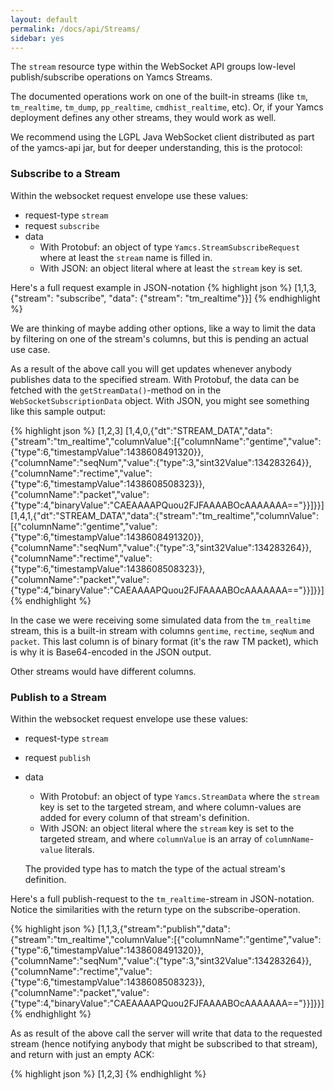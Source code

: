 ```yaml
---
layout: default
permalink: /docs/api/Streams/
sidebar: yes
---
```


The `stream` resource type within the WebSocket API groups low-level publish/subscribe operations on Yamcs Streams.

The documented operations work on one of the built-in streams (like `tm`, `tm_realtime`, `tm_dump`, `pp_realtime`, `cmdhist_realtime`, etc). Or, if your Yamcs deployment defines any other streams, they would work as well.

We recommend using the LGPL Java WebSocket client distributed as part of the yamcs-api jar, but for deeper understanding, this is the protocol:

### Subscribe to a Stream
Within the websocket request envelope use these values:

* request-type `stream`
* request `subscribe`
* data
    * With Protobuf: an object of type `Yamcs.StreamSubscribeRequest` where at least the `stream` name is filled in.
    * With JSON: an object literal where at least the `stream` key is set.

Here's a full request example in JSON-notation
{% highlight json %}
[1,1,3,{"stream": "subscribe", "data": {"stream": "tm_realtime"}}]
{% endhighlight %}

We are thinking of maybe adding other options, like a way to limit the data by filtering on one of the stream's columns, but this is pending an actual use case.

As a result of the above call you will get updates whenever anybody publishes data to the specified stream. With Protobuf, the data can be fetched with the `getStreamData()`-method on in the `WebSocketSubscriptionData` object. With JSON, you might see something like this sample output:

{% highlight json %}
[1,2,3]
[1,4,0,{"dt":"STREAM_DATA","data":{"stream":"tm_realtime","columnValue":[{"columnName":"gentime","value":{"type":6,"timestampValue":1438608491320}},{"columnName":"seqNum","value":{"type":3,"sint32Value":134283264}},{"columnName":"rectime","value":{"type":6,"timestampValue":1438608508323}},{"columnName":"packet","value":{"type":4,"binaryValue":"CAEAAAAPQuou2FJFAAAABOcAAAAAAA=="}}]}}]
[1,4,1,{"dt":"STREAM_DATA","data":{"stream":"tm_realtime","columnValue":[{"columnName":"gentime","value":{"type":6,"timestampValue":1438608491320}},{"columnName":"seqNum","value":{"type":3,"sint32Value":134283264}},{"columnName":"rectime","value":{"type":6,"timestampValue":1438608508323}},{"columnName":"packet","value":{"type":4,"binaryValue":"CAEAAAAPQuou2FJFAAAABOcAAAAAAA=="}}]}}]
{% endhighlight %}

In the case we were receiving some simulated data from the `tm_realtime` stream, this is a built-in stream with columns `gentime`, `rectime`, `seqNum` and `packet`. This last column is of binary format (it's the raw TM packet), which is why it is Base64-encoded in the JSON output.

Other streams would have different columns.

### Publish to a Stream
Within the websocket request envelope use these values:
* request-type `stream`
* request `publish`
* data
    * With Protobuf: an object of type `Yamcs.StreamData` where the `stream` key is set to the targeted stream, and where column-values are added for every column of that stream's definition.
    * With JSON: an object literal where the `stream` key is set to the targeted stream, and where `columnValue` is an array of `columnName`-`value` literals.

    The provided type has to match the type of the actual stream's definition.

Here's a full publish-request to the `tm_realtime`-stream in JSON-notation. Notice the similarities with the return type on the subscribe-operation.

{% highlight json %}
[1,1,3,{"stream":"publish","data":{"stream":"tm_realtime","columnValue":[{"columnName":"gentime","value":{"type":6,"timestampValue":1438608491320}},{"columnName":"seqNum","value":{"type":3,"sint32Value":134283264}},{"columnName":"rectime","value":{"type":6,"timestampValue":1438608508323}},{"columnName":"packet","value":{"type":4,"binaryValue":"CAEAAAAPQuou2FJFAAAABOcAAAAAAA=="}}]}}]
{% endhighlight %}

As as result of the above call the server will write that data to the requested stream (hence notifying anybody that might be subscribed to that stream), and return with just an empty ACK:

{% highlight json %}
[1,2,3]
{% endhighlight %}

